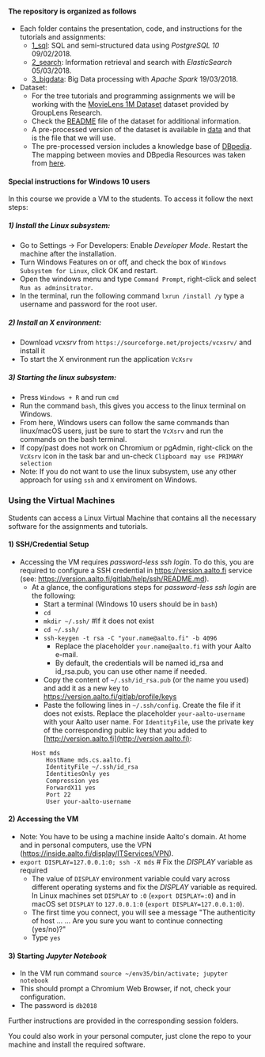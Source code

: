 #### The repository is organized as follows
- Each folder contains the presentation, code, and instructions for the tutorials and assignments:
    - [1_sql](./1_sql): SQL and semi-structured data using *PostgreSQL 10* 09/02/2018.
    - [2_search](./2_search): Information retrieval and search with *ElasticSearch* 05/03/2018.
    - [3_bigdata](./3_bigdata): Big Data processing with *Apache Spark* 19/03/2018.
- Dataset:
    - For the tree tutorials and programming assignments we will be working with the [MovieLens 1M Dataset](http://grouplens.org/datasets/movielens/1m/) dataset provided by GroupLens Research.
    - Check the [README](http://files.grouplens.org/datasets/movielens/ml-1m-README.txt) file of the dataset for additional information.
    - A pre-processed version of the dataset is available in [data](./data) and that is the file that we will use.
    - The pre-processed version includes a knowledge base of [DBpedia](https://dbpedia.org). The mapping between movies and DBpedia Resources was taken from [here](https://github.com/sisinflab/LODrecsys-datasets/tree/master/Movielens1M).

#### Special instructions for **Windows 10** users
In this course we provide a VM to the students. To access it follow the next steps: 
##### 1) Install the Linux subsystem:
- Go to Settings -> For Developers: Enable *Developer Mode*. Restart the machine after the installation.
- Turn Windows Features on or off, and check the box of `Windows Subsystem for Linux`, click OK and restart.
- Open the windows menu and type `Command Prompt`, right-click and select `Run as adminsitrator`.
- In the terminal, run the following command `lxrun /install /y` type a username and password for the root user.
##### 2) Install an X environment:
- Download *vcxsrv* from `https://sourceforge.net/projects/vcxsrv/` and install it
- To start the X environment run the application `VcXsrv`
##### 3) Starting the linux subsystem:
- Press `Windows + R` and run `cmd`
- Run the command `bash`, this gives you access to the linux terminal on Windows.        
- From here, Windows users can follow the same commands than linux/macOS users, 
just be sure to start the `VcXsrv` and run the commands on the bash terminal.
- If copy/past does not work on Chromium or pgAdmin, right-click on the `VcXsrv` icon in the task bar and un-check `Clipboard may use PRIMARY selection`
- Note: If you do not want to use the linux subsystem, use any other approach for using `ssh` and `X` enviroment on Windows.

### Using the Virtual Machines </h4>
Students can access a Linux Virtual Machine that contains all the necessary software for the assignments and tutorials.
#### 1) SSH/Credential Setup 
- Accessing the VM requires *password-less ssh login*. To do this, you are required to configure a SSH credential in https://version.aalto.fi service (see: https://version.aalto.fi/gitlab/help/ssh/README.md).
    - At a glance, the configurations steps for *password-less ssh login* are the following:
        - Start a terminal (Windows 10 users should be in `bash`)
        - `cd`
        - `mkdir ~/.ssh/` #If it does not exist
        - `cd ~/.ssh/`
        - `ssh-keygen -t rsa -C "your.name@aalto.fi" -b 4096` 
            - Replace the placeholder `your.name@aalto.fi` with your Aalto e-mail.
            - By default, the credentials will be named id_rsa and id_rsa.pub, you can use other name if needed.
        - Copy the content of `~/.ssh/id_rsa.pub` (or the name you used) and add it as a new key to https://version.aalto.fi/gitlab/profile/keys
        - Paste the following lines in `~/.ssh/config`. Create the file if it does not exists. 
        Replace the placeholder `your-aalto-username` with your Aalto user name.
	For `IdentityFile`, use the private key of the corresponding public key that you added to [http://version.aalto.fi](http://version.aalto.fi):
        ``` 
        Host mds
            HostName mds.cs.aalto.fi
            IdentityFile ~/.ssh/id_rsa
            IdentitiesOnly yes
            Compression yes
            ForwardX11 yes
            Port 22
            User your-aalto-username
        ```

#### 2) Accessing the VM 
- Note: You have to be using a machine inside Aalto's domain. At home and in personal computers, use the VPN (https://inside.aalto.fi/display/ITServices/VPN).
- `export DISPLAY=127.0.0.1:0; ssh -X mds` # Fix the *DISPLAY* variable as required
    - The value of `DISPLAY` environment variable could vary across different operating systems and fix the *DISPLAY* variable as required. In Linux machines set `DISPLAY` to `:0` (`export DISPLAY=:0`) and in macOS set `DISPLAY` to `127.0.0.1:0` (`export DISPLAY=127.0.0.1:0`).
    - The first time you connect, you will see a message "The authenticity of host ... ... Are you sure you want to continue connecting (yes/no)?"
    - Type `yes`

#### 3) Starting *Jupyter Notebook*
- In the VM run command `source ~/env35/bin/activate; jupyter notebook`
- This should prompt a Chromium Web Browser, if not, check your configuration. 
- The password is `db2018`

Further instructions are provided in the corresponding session folders.

You could also work in your personal computer, just clone the repo to your machine and install the required software.
